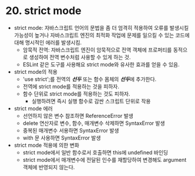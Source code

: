 # 20. strict mode

- strict mode: 자바스크립트 언어의 문법을 좀 더 엄격히 적용하여 오류를 발생시킬 가능성이 높거나 자바스크립트 엔진의 최적화 작업에 문제를 일으킬 수 있는 코드에 대해 명시적인 에러를 발생시킴.
  - 암묵적 전역: 자바스크립트 엔진이 암묵적으로 전역 객체에 프로퍼티를 동적으로 생성하여 전역 변수처럼 사용할 수 있게 하는 것.
  - ESLint 같은 도구를 사용해요 strict mode와 유사한 효과를 얻을 수 있음.
- strict mode의 적용
  - 'use strict';를 전역의 ***선두*** 또는 함수 몸체의 ***선두***에 추가한다.
  - 전역에 strict mode를 적용하는 것을 피하자.
  - 함수 단위로 strict mode를 적용하는 것도 피하자.
    - 실행하려면 즉시 실행 함수로 감싼 스크립트 단위로 작용
- strict mode 에러
  - 선언하지 않은 변수 참조하면 ReferenceError 발생
  - delete 연산자로 변수, 함수, 매개변수 삭제하면 SyntaxError 발생
  - 중복된 매개변수 서용하면 SyntaxError 발생
  - with 문 사용하면 SyntaxError 발생
- strict mode 적용에 의한 변화
  - strict mode에서 일반 함수로서 호출하면 this에 undefined 바인딩
  - strict mode에서 매개변수에 전달된 인수를 재할당하여 변경해도 argument 객체에 반영되지 않는다. 
